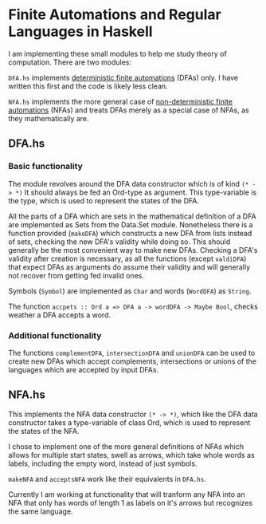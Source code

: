 <!--
Copyright: (c) 2023, Alrik Neumann
GNU General Public License v3.0+ (see LICENSE.txt or https://www.gnu.org/licenses/gpl-3.0.txt)
-->

# Finite Automations and Regular Languages in Haskell

I am implementing these small modules to help me study theory of computation.
There are two modules:

`DFA.hs` implements [deterministic finite automations](https://en.wikipedia.org/wiki/Deterministic_finite_automaton) (DFAs) only. I have written this first and the code is likely less clean.

`NFA.hs` implements the more general case of [non-deterministic finite automations](https://en.wikipedia.org/wiki/Nondeterministic_finite_automaton) (NFAs) and treats DFAs merely as a special case of NFAs, as they mathematically are.

## DFA.hs

### Basic functionality

The module revolves around the DFA data constructor which is of kind `(* -> *)`
It should always be fed an Ord-type as argument. This type-variable is the type, which is used to represent the states of the DFA.

All the parts of a DFA which are sets in the mathematical definition of a DFA are implemented as Sets from the Data.Set module. Nonetheless there is a function provided (`makeDFA`) which constructs a new DFA from lists instead of sets, checking the new DFA's validity while doing so. This should generally be the most convenient way to make new DFAs. Checking a DFA's validity after creation is necessary, as all the functions (except `valdiDFA`) that expect DFAs as arguments do assume their validity and will generally not recover from getting fed invalid ones.

Symbols (`Symbol`) are implemented as `Char` and words (`WordDFA`) as `String`.

The function `accpets :: Ord a => DFA a -> wordDFA -> Maybe Bool`, checks weather a DFA accepts a word.

### Additional functionality

The functions `complementDFA`, `intersectionDFA` and `unionDFA` can be used to create new DFAs which accept complements, intersections or unions of the languages which are accepted by input DFAs.

## NFA.hs

This implements the NFA data constructor `(* -> *)`, which like the DFA data constructor takes a type-variable of class Ord, which is used to represent the states of the NFA.

I chose to implement one of the more general definitions of NFAs which allows for multiple start states, swell as arrows, which take whole words as labels, including the empty word, instead of just symbols.

`makeNFA` and `acceptsNFA` work like their equivalents in `DFA.hs`.

Currently I am working at functionality that will tranform any NFA into an NFA that only has words of length 1 as labels on it's arrows but recognizes the same language.
